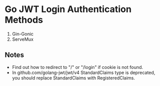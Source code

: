 # Go JWT Login Authentication Methods

1. Gin-Gonic
2. ServeMux

## Notes

- Find out how to redirect to "/" or "/login" if cookie is not found.
- In github.com/golang-jwt/jwt/v4 StandardClaims type is deprecated, you should replace StandardClaims with RegisteredClaims.